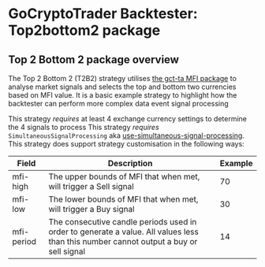 # GoCryptoTrader Backtester: Top2bottom2 package

## Top 2 Bottom 2 package overview

The Top 2 Bottom 2 (T2B2) strategy utilises [the gct-ta MFI package](https://github.com/thrasher-corp/gct-ta) to analyse market signals and selects the top and bottom two currencies based on MFI value.
It is a basic example strategy to highlight how the backtester can perform more complex data event signal processing

This strategy *requires* at least 4 exchange currency settings to determine the 4 signals to process
This strategy *requires* `SimultaneousSignalProcessing` aka [use-simultaneous-signal-processing](/backtester/config/README.md).
This strategy does support strategy customisation in the following ways:

| Field | Description |  Example |
| --- | ------- | --- |
|mfi-high| The upper bounds of MFI that when met, will trigger a Sell signal | 70 |
|mfi-low| The lower bounds of MFI that when met, will trigger a Buy signal | 30 |
|mfi-period| The consecutive candle periods used in order to generate a value. All values less than this number cannot output a buy or sell signal | 14 |



